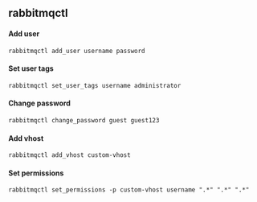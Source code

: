 ## rabbitmqctl

#### Add user

```
rabbitmqctl add_user username password
```

#### Set user tags

```
rabbitmqctl set_user_tags username administrator
```

#### Change password

```
rabbitmqctl change_password guest guest123
```

#### Add vhost

```
rabbitmqctl add_vhost custom-vhost
```

#### Set permissions

```
rabbitmqctl set_permissions -p custom-vhost username ".*" ".*" ".*"
```
